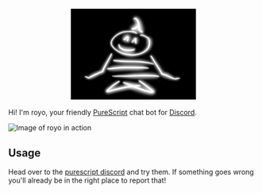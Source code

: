 
<p align="center"><img width=50% height=50% src="royo.png"></img></p>

Hi! I'm royo, your friendly [PureScript](https://www.purescript.org/) chat bot for [Discord](https://discord.com/).

![Image of royo in action](screenshot.png)

## Usage

Head over to the [purescript discord](https://purescript.org/chat) and try them. 
If something goes wrong you'll already be in the right place to report that!

